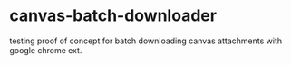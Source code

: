# canvas-batch-downloader

testing proof of concept for batch downloading canvas attachments with google chrome ext.
